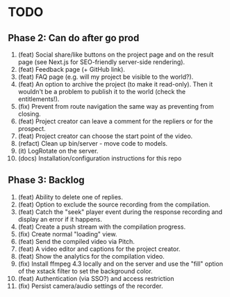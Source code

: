 # TODO

## Phase 2: Can do after go prod

1. (feat)   Social share/like buttons on the project page and on the result page
            (see Next.js for SEO-friendly server-side rendering).
1. (feat)   Feedback page (+ GitHub link).
1. (feat)   FAQ page (e.g. will my project be visible to the world?).
1. (feat)   An option to archive the project (to make it read-only).
            Then it wouldn't be a problem to publish it to the world (check the entitlements!).
1. (fix)    Prevent from route navigation the same way as preventing from closing.
1. (feat)   Project creator can leave a comment for the repliers or for the prospect.
1. (feat)   Project creator can choose the start point of the video.
1. (refact) Clean up bin/server - move code to models.
1. (it)     LogRotate on the server.
1. (docs)   Installation/configuration instructions for this repo

## Phase 3: Backlog

1. (feat)   Ability to delete one of replies.
1. (feat)   Option to exclude the source recording from the compilation.
1. (feat)   Catch the "seek" player event during the response recording
            and display an error if it happens.
1. (feat)   Create a push stream with the compilation progress.
1. (fix)    Create normal "loading" view.
1. (feat)   Send the compiled video via Pitch.
1. (feat)   A video editor and captions for the project creator.
1. (feat)   Show the analytics for the compilation video.
1. (fix)    Install ffmpeg 4.3 locally and on the server
            and use the "fill" option of the xstack filter to set the background color.
1. (feat)   Authentication (via SSO?) and access restriction
1. (fix)    Persist camera/audio settings of the recorder.

